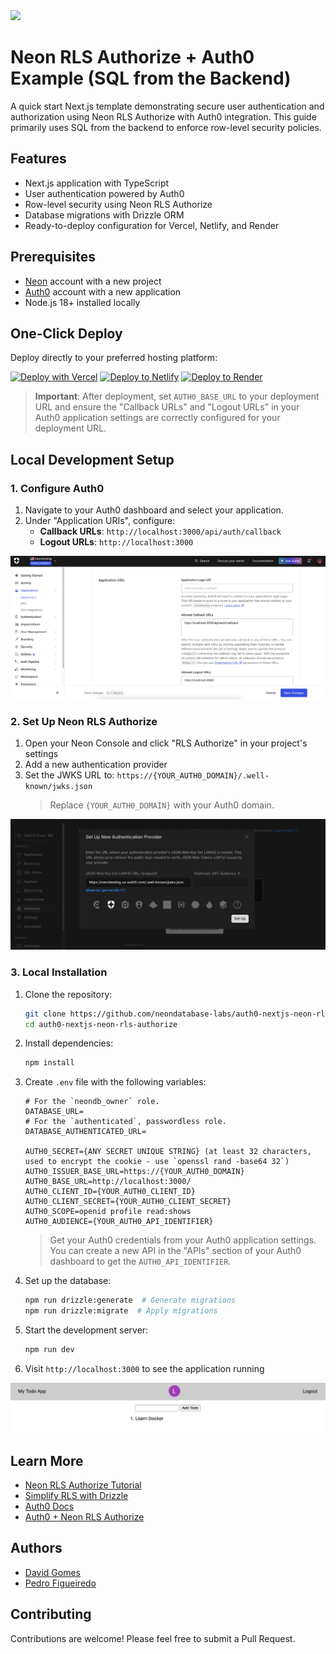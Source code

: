 <img width="250px" src="https://neon.tech/brand/neon-logo-dark-color.svg" />

# Neon RLS Authorize + Auth0 Example (SQL from the Backend)

A quick start Next.js template demonstrating secure user authentication and authorization using Neon RLS Authorize with Auth0 integration. This guide primarily uses SQL from the backend to enforce row-level security policies.

## Features

- Next.js application with TypeScript
- User authentication powered by Auth0
- Row-level security using Neon RLS Authorize
- Database migrations with Drizzle ORM
- Ready-to-deploy configuration for Vercel, Netlify, and Render

## Prerequisites

- [Neon](https://neon.tech) account with a new project
- [Auth0](https://auth0.com) account with a new application
- Node.js 18+ installed locally

## One-Click Deploy

Deploy directly to your preferred hosting platform:

[![Deploy with Vercel](https://vercel.com/button)](https://vercel.com/new/clone?repository-url=https://github.com/neondatabase-labs/auth0-nextjs-neon-rls-authorize&env=DATABASE_URL,DATABASE_AUTHENTICATED_URL,AUTH0_SECRET,AUTH0_ISSUER_BASE_URL,AUTH0_BASE_URL,AUTH0_CLIENT_ID,AUTH0_CLIENT_SECRET,AUTH0_SCOPE,AUTH0_AUDIENCE&project-name=neon-rls-authorize-auth0&repository-name=neon-rls-authorize-auth0)
[![Deploy to Netlify](https://www.netlify.com/img/deploy/button.svg)](https://app.netlify.com/start/deploy?repository=https://github.com/neondatabase-labs/auth0-nextjs-neon-rls-authorize)
[![Deploy to Render](https://render.com/images/deploy-to-render-button.svg)](https://render.com/deploy?repo=https://github.com/neondatabase-labs/auth0-nextjs-neon-rls-authorize)

> **Important**: After deployment, set `AUTH0_BASE_URL` to your deployment URL and ensure the "Callback URLs" and "Logout URLs" in your Auth0 application settings are correctly configured for your deployment URL.

## Local Development Setup

### 1. Configure Auth0

1. Navigate to your Auth0 dashboard and select your application.
2. Under "Application URIs", configure:
   - **Callback URLs**: `http://localhost:3000/api/auth/callback`
   - **Logout URLs**: `http://localhost:3000`

![Auth0 Application Settings](/images/auth0-application-settings.png)

### 2. Set Up Neon RLS Authorize

1. Open your Neon Console and click "RLS Authorize" in your project's settings
2. Add a new authentication provider
3. Set the JWKS URL to: `https://{YOUR_AUTH0_DOMAIN}/.well-known/jwks.json`
   > Replace `{YOUR_AUTH0_DOMAIN}` with your Auth0 domain.

![Neon RLS Authorize Add Auth Provider](/images/neon-authorize-add-auth-provider.png)

### 3. Local Installation

1. Clone the repository:

   ```bash
   git clone https://github.com/neondatabase-labs/auth0-nextjs-neon-rls-authorize
   cd auth0-nextjs-neon-rls-authorize
   ```

2. Install dependencies:

   ```bash
   npm install
   ```

3. Create `.env` file with the following variables:

   ```env
   # For the `neondb_owner` role.
   DATABASE_URL=
   # For the `authenticated`, passwordless role.
   DATABASE_AUTHENTICATED_URL=

   AUTH0_SECRET={ANY SECRET UNIQUE STRING} (at least 32 characters, used to encrypt the cookie - use `openssl rand -base64 32`)
   AUTH0_ISSUER_BASE_URL=https://{YOUR_AUTH0_DOMAIN}
   AUTH0_BASE_URL=http://localhost:3000/
   AUTH0_CLIENT_ID={YOUR_AUTH0_CLIENT_ID}
   AUTH0_CLIENT_SECRET={YOUR_AUTH0_CLIENT_SECRET}
   AUTH0_SCOPE=openid profile read:shows
   AUTH0_AUDIENCE={YOUR_AUTH0_API_IDENTIFIER}
   ```

   > Get your Auth0 credentials from your Auth0 application settings. You can create a new API in the "APIs" section of your Auth0 dashboard to get the `AUTH0_API_IDENTIFIER`.

4. Set up the database:

   ```bash
   npm run drizzle:generate  # Generate migrations
   npm run drizzle:migrate  # Apply migrations
   ```

5. Start the development server:

   ```bash
   npm run dev
   ```

6. Visit `http://localhost:3000` to see the application running

![Neon RLS Authorize + Auth0 Example](/images/neon-authorize-auth0-example.png)

## Learn More

- [Neon RLS Authorize Tutorial](https://neon.tech/docs/guides/neon-authorize-tutorial)
- [Simplify RLS with Drizzle](https://neon.tech/docs/guides/neon-authorize-drizzle)
- [Auth0 Docs](https://auth0.com/docs)
- [Auth0 + Neon RLS Authorize](https://neon.tech/docs/guides/neon-authorize-auth0)

## Authors

- [David Gomes](https://github.com/davidgomes)
- [Pedro Figueiredo](https://github.com/pffigueiredo)

## Contributing

Contributions are welcome! Please feel free to submit a Pull Request.
